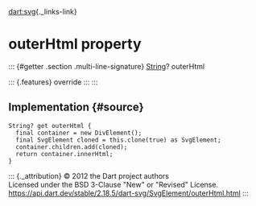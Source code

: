 [dart:svg](../../dart-svg/dart-svg-library){._links-link}

outerHtml property
==================

::: {#getter .section .multi-line-signature}
[String](../../dart-core/string-class)? outerHtml

::: {.features}
override
:::
:::

Implementation {#source}
--------------

``` {.language-dart data-language="dart"}
String? get outerHtml {
  final container = new DivElement();
  final SvgElement cloned = this.clone(true) as SvgElement;
  container.children.add(cloned);
  return container.innerHtml;
}
```

::: {._attribution}
© 2012 the Dart project authors\
Licensed under the BSD 3-Clause \"New\" or \"Revised\" License.\
<https://api.dart.dev/stable/2.18.5/dart-svg/SvgElement/outerHtml.html>
:::
